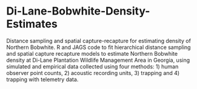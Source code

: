 # Di-Lane-Bobwhite-Density-Estimates
Distance sampling and spatial capture-recapture for estimating density of Northern Bobwhite.
R and JAGS code to fit hierarchical distance sampling and spatial capture recapture models to estimate Northern Bobwhite density at Di-Lane Plantation Wildlife Management Area in Georgia, using simulated and empirical data collected using four methods: 1) human observer point counts, 2) acoustic recording units, 3) trapping and 4) trapping with telemetry data.

